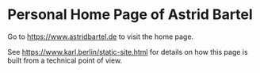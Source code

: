 # Personal Home Page of Astrid Bartel
Go to https://www.astridbartel.de to visit the home page.

See https://www.karl.berlin/static-site.html for details on how this page is built from a technical point of view.
